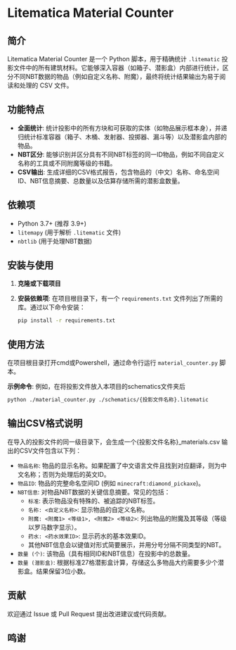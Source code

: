 # Litematica Material Counter

## 简介
Litematica Material Counter 是一个 Python 脚本，用于精确统计 `.litematic` 投影文件中的所有建筑材料。它能够深入容器（如箱子、潜影盒）内部进行统计，区分不同NBT数据的物品（例如自定义名称、附魔），最终将统计结果输出为易于阅读和处理的 CSV 文件。

## 功能特点
*   **全面统计**: 统计投影中的所有方块和可获取的实体（如物品展示框本身），并递归统计标准容器（箱子、木桶、发射器、投掷器、漏斗等）以及潜影盒内部的物品。
*   **NBT区分**: 能够识别并区分具有不同NBT标签的同一ID物品，例如不同自定义名称的工具或不同附魔等级的书籍。
*   **CSV输出**: 生成详细的CSV格式报告，包含物品的（中文）名称、命名空间ID、NBT信息摘要、总数量以及估算存储所需的潜影盒数量。

## 依赖项
*   Python 3.7+ (推荐 3.9+)
*   `litemapy` (用于解析 `.litematic` 文件)
*   `nbtlib` (用于处理NBT数据)

## 安装与使用

1.  **克隆或下载项目**

2.  **安装依赖项**:
    在项目根目录下，有一个 `requirements.txt` 文件列出了所需的库。通过以下命令安装：
    ```bash
    pip install -r requirements.txt
    ```

## 使用方法

在项目根目录打开cmd或Powershell，通过命令行运行 `material_counter.py` 脚本。

**示例命令**:
例如，在将投影文件放入本项目的schematics文件夹后
```bash
python ./material_counter.py ./schematics/{投影文件名称}.litematic
```

## 输出CSV格式说明

在导入的投影文件的同一级目录下，会生成一个{投影文件名称}_materials.csv
输出的CSV文件包含以下列：

*   `物品名称`: 物品的显示名称。如果配置了中文语言文件且找到对应翻译，则为中文名称；否则为处理后的英文ID。
*   `物品ID`: 物品的完整命名空间ID (例如 `minecraft:diamond_pickaxe`)。
*   `NBT信息`: 对物品NBT数据的关键信息摘要。常见的包括：
    *   `标准`: 表示物品没有特殊的、被追踪的NBT标签。
    *   `名称: <自定义名称>`: 显示物品的自定义名称。
    *   `附魔: <附魔1> <等级1>, <附魔2> <等级2>`: 列出物品的附魔及其等级（等级以罗马数字显示）。
    *   `药水: <药水效果ID>`: 显示药水的基本效果ID。
    *   其他NBT信息会以键值对形式简要展示，并用分号分隔不同类型的NBT。
*   `数量 (个)`: 该物品（具有相同ID和NBT信息）在投影中的总数量。
*   `数量 (潜影盒)`: 根据标准27格潜影盒计算，存储这么多物品大约需要多少个潜影盒。结果保留3位小数。

## 贡献
欢迎通过 Issue 或 Pull Request 提出改进建议或代码贡献。

## 鸣谢
